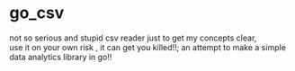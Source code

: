# go_csv
not so serious and stupid csv reader just to get my concepts clear,<br> 
use it on your own risk , it can get you killed!!; an attempt to make a simple data analytics library in go!!
